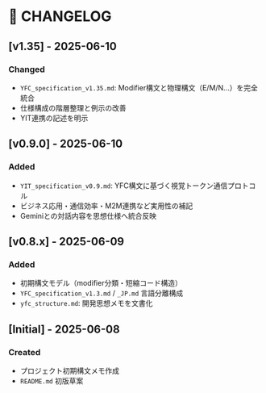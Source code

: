 # 📜 CHANGELOG

## [v1.35] - 2025-06-10
### Changed
- `YFC_specification_v1.35.md`: Modifier構文と物理構文（E/M/N...）を完全統合
- 仕様構成の階層整理と例示の改善
- YIT連携の記述を明示

## [v0.9.0] - 2025-06-10
### Added
- `YIT_specification_v0.9.md`: YFC構文に基づく視覚トークン通信プロトコル
- ビジネス応用・通信効率・M2M連携など実用性の補記
- Geminiとの対話内容を思想仕様へ統合反映

## [v0.8.x] - 2025-06-09
### Added
- 初期構文モデル（modifier分類・短縮コード構造）
- `YFC_specification_v1.3.md` / `_JP.md` 言語分離構成
- `yfc_structure.md`: 開発思想メモを文書化

## [Initial] - 2025-06-08
### Created
- プロジェクト初期構文メモ作成
- `README.md` 初版草案

